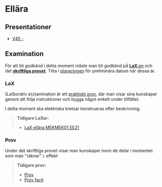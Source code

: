 # Ellära

## Presentationer
- [V45 - ](<>)

## Examination

För att bli godkänd i detta moment måste man bli godkänd på [**LaX**:en](#lax) och det [**skriftliga provet**](#prov). Titta i [planeringen](/#planering) för preliminära datum när dessa är.

### LaX

(La)borativ e(x)amination är ett <u>praktiskt prov</u>, där man visar sina kunskaper genom att följa instruktioner och bygga något enkelt under tillfället.

I detta moment ska elektriska kretsar konstrueras efter beskrivning.

> **Tidigare LaXar:**
> - [LaX ellära MEKMEK01 EE21](<LaX ellära MEKMEK01 EE21 v50.pdf>)

### Prov
Under det skriftliga provet visar man kunskaper inom de delar i momentet som man "räknar" i: effekt

> **Tidigare prov:**  
> - [Prov](<prov ellära MEKMEK01 EE21.pdf>)  
> - [Prov facit](<FACIT prov ellära MEKMEK01 EE21.pdf>)

